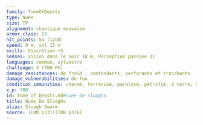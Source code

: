 ```yaml
---
family: TomeOfBeasts
type: Nuée
size: TP
alignment: chaotique mauvaise
armor_class: 13
hit_points: 54 (12d8)
speed: 9 m, vol 15 m
skills: Discrétion +5
senses: vision dans le noir 18 m, Perception passive 11
languages: commun, sylvestre
challenge: 3 (700 PX)
damage_resistances: de froid ; contondants, perforants et tranchants
damage_vulnerabilities: de feu
condition_immunities: charmé, terrorisé, paralysé, pétrifié, à terre, entravé, étourdi
x_p: 700
id: tome_of_beasts.md#nuée-de-sluaghs
title: Nuée De Sluaghs
alias: Sluagh Swarm
source: (LDM p331)(TOB p376)
---
```


